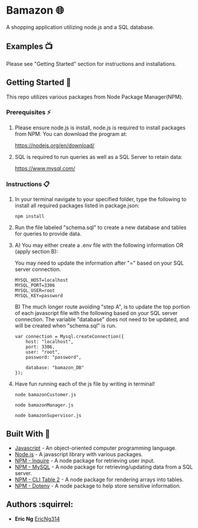# Bamazon :globe_with_meridians:

A shopping application utilizing node.js and a SQL database.

## Examples :tv:
Please see "Getting Started" section for instructions and installations.




## Getting Started :loudspeaker:
This repo utilizes various packages from Node Package Manager(NPM).

### Prerequisites :zap:
1. Please ensure node.js is install, node.js is required to install packages from NPM. You can download the program at:

    https://nodejs.org/en/download/

2. SQL is required to run queries as well as a SQL Server to retain data:

    https://www.mysql.com/

### Instructions :clipboard:

1. In your terminal navigate to your specified folder, type the following to install all required packages listed in package.json:
    ```
    npm install
    ```

2. Run the file labeled "schema.sql" to create a new database and tables for queries to provide data.

3. A) You may either create a .env file with the following information OR (apply section B):

    You may need to update the information after "=" based on your SQL server connection.

    ```
    MYSQL_HOST=localhost
    MYSQL_PORT=3306
    MYSQL_USER=root
    MYSQL_KEY=password
    ```

    B) The much longer route avoiding "step A", is to update the top portion of each javascript file with the following based on your SQL server connection. The variable "database" does not need to be updated, and will be created when "schema.sql" is run.
    ```
    var connection = Mysql.createConnection({
        host: "localhost",
        port: 3306,
        user: "root",
        password: "password",

        database: "bamazon_DB"
    });
    ```

4. Have fun running each of the js file by writing in terminal!
    ```
    node bamazonCustomer.js
    ```
    ```
    node bamazonManager.js
    ```
    ```
    node bamazonSupervisor.js
    ```

    
## Built With :hammer:
* [Javascript](https://www.javascript.com/) - An object-oriented computer programming language.
* [Node.js](https://nodejs.org/en/) - A javascript library with various packages.
* [NPM - Inquire](https://www.npmjs.com/package/inquirer) - A node package for retrieving user input.
* [NPM - MySQL](https://www.npmjs.com/package/mysql) - A node package for retrieving/updating data from a SQL server.
* [NPM - CLI Table 2](https://www.npmjs.com/package/cli-table2) - A node package for rendering arrays into tables.
* [NPM - Dotenv](https://www.npmjs.com/package/dotenv) - A node package to help store sensitive information.

## Authors :squirrel: 
* **Eric Ng** [EricNg314](https://github.com/EricNg314)
